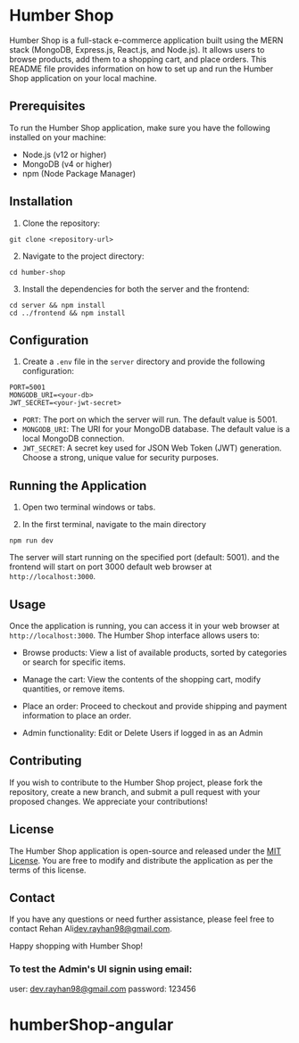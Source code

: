 
# Humber Shop

Humber Shop is a full-stack e-commerce application built using the MERN stack (MongoDB, Express.js, React.js, and Node.js). It allows users to browse products, add them to a shopping cart, and place orders. This README file provides information on how to set up and run the Humber Shop application on your local machine.

## Prerequisites

To run the Humber Shop application, make sure you have the following installed on your machine:

- Node.js (v12 or higher)
- MongoDB (v4 or higher)
- npm (Node Package Manager)

## Installation

1. Clone the repository:

```
git clone <repository-url>
```

2. Navigate to the project directory:

```
cd humber-shop
```

3. Install the dependencies for both the server and the frontend:

```
cd server && npm install
cd ../frontend && npm install
```

## Configuration

1. Create a `.env` file in the `server` directory and provide the following configuration:

```
PORT=5001
MONGODB_URI=<your-db>
JWT_SECRET=<your-jwt-secret>
```

- `PORT`: The port on which the server will run. The default value is 5001.
- `MONGODB_URI`: The URI for your MongoDB database. The default value is a local MongoDB connection.
- `JWT_SECRET`: A secret key used for JSON Web Token (JWT) generation. Choose a strong, unique value for security purposes.

## Running the Application

1. Open two terminal windows or tabs.

2. In the first terminal, navigate to the main directory

```
npm run dev
```

The server will start running on the specified port (default: 5001).
and the frontend will start on port 3000
default web browser at `http://localhost:3000`.

## Usage

Once the application is running, you can access it in your web browser at `http://localhost:3000`. The Humber Shop interface allows users to:

- Browse products: View a list of available products, sorted by categories or search for specific items.

- Manage the cart: View the contents of the shopping cart, modify quantities, or remove items.
- Place an order: Proceed to checkout and provide shipping and payment information to place an order.
- Admin functionality: Edit or Delete Users if logged in as an Admin


## Contributing

If you wish to contribute to the Humber Shop project, please fork the repository, create a new branch, and submit a pull request with your proposed changes. We appreciate your contributions!

## License

The Humber Shop application is open-source and released under the [MIT License](https://opensource.org/licenses/MIT). You are free to modify and distribute the application as per the terms of this license.

## Contact

If you have any questions or need further assistance, please feel free to contact Rehan Ali[dev.rayhan98@gmail.com](mailto:dev.rayhan98@gmail.com).

Happy shopping with Humber Shop!
### To test the Admin's UI signin using email: 
user: dev.rayhan98@gmail.com
password: 123456                           

# humberShop-angular
